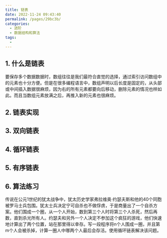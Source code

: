 ```yaml
---
title: 链表
date: 2022-11-24 09:43:40
permalink: /pages/29bc3b/
categories:
  - 进阶
  - 数据结构和算法
tags:
  - 
---
```


## 1. 什么是链表
要保存多个数据数据时，数组往往是我们最符合直觉的选择，通过索引访问数组中的元素也十分方便。但是在很多编程语言中，数组声明以后长度是固定的，从头部或中间插入数据很麻烦，因为右的所有元素都要向后移动，删除元素的情况也样如此。而且当数组元素放满之后，再推入新的元素也很麻烦。

<!-- more -->
## 2. 链表实现
## 3. 双向链表
## 4. 循环链表
## 5. 有序链表
## 6. 算法练习

传说在公元1世纪的犹太战争中，犹太历史学家弗拉维奥·约瑟夫斯和他的40个同胞被罗马士兵包围。犹太士兵决定宁可自杀也不做俘虏，于是商量出了一个自杀方案。他们围成一个圈，从一个人开始，数到第三个人时将第三个人杀死，然后再数，直到杀光所有人。约瑟夫和另外一个人决定不参加这个疯狂的游戏，他们快速地计算出了两个位置，站在那里得以幸存。写一段程序将n个人围成一圈，并且第m个人会被杀掉，计算一圈人中哪两个人最后会存活。使用循环链表解决该问题。

